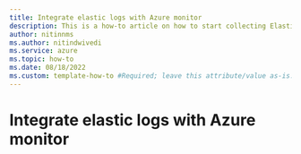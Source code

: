 ```yaml
---
title: Integrate elastic logs with Azure monitor
description: This is a how-to article on how to start collecting ElasticSearch logs in Azure Monitor, archiving them to a storage account, and querying them in Log Analytics Workspace.
author: nitinnms
ms.author: nitindwivedi
ms.service: azure
ms.topic: how-to 
ms.date: 08/18/2022
ms.custom: template-how-to #Required; leave this attribute/value as-is.
---
```


# Integrate elastic logs with Azure monitor
